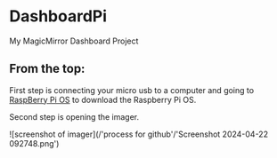 # DashboardPi
My MagicMirror Dashboard Project

## From the top:

First step is connecting your micro usb to a computer and going to [RaspBerry Pi OS](https://www.raspberrypi.com/software/) to download the Raspberry Pi OS.

Second step is opening the imager.

![screenshot of imager](/'process for github'/'Screenshot 2024-04-22 092748.png')
